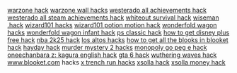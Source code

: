 <a href="https://datastudio.google.com/reporting/628af701-4c1d-4804-bece-a6dab02baac8?s=warzone-hack">warzone hack</a>
<a href="https://datastudio.google.com/reporting/ee3b8e1b-3801-44cd-a981-466d41e00168?s=warzone-wall-hacks">warzone wall hacks</a>
<a href="https://datastudio.google.com/reporting/391a1c65-f9d9-4f94-98b6-2b1f5792c45a?s=westerado-all-achievements-hack">westerado all achievements hack</a>
<a href="https://datastudio.google.com/reporting/ca5dad5a-404b-4753-9483-9bbec24f4b88?s=westerado-all-steam-achievements-hack">westerado all steam achievements hack</a>
<a href="https://datastudio.google.com/reporting/8c16f9ca-253c-47a5-9a17-2b743f92e021?s=whiteout-survival-hack">whiteout survival hack</a>
<a href="https://datastudio.google.com/reporting/9f435369-ca9d-4055-a07e-6f03cd28a84a?s=wiseman-hack">wiseman .hack</a>
<a href="https://datastudio.google.com/reporting/f9b219aa-9367-4e39-b481-673eb5989302?s=wizard101-hacks">wizard101 hacks</a>
<a href="https://datastudio.google.com/reporting/415efbbd-3a44-4347-a9a0-e57f09a3b40e?s=wizard101-potion-motion-hack">wizard101 potion motion hack</a>
<a href="https://datastudio.google.com/reporting/7a80de21-5291-47f3-b6a6-c1750502232f?s=wonderfold-wagon-hacks">wonderfold wagon hacks</a>
<a href="https://datastudio.google.com/reporting/2c05bd5a-7470-4c48-974f-7b4499432b1b?s=wonderfold-wagon-infant-hack">wonderfold wagon infant hack</a>
<a href="https://datastudio.google.com/reporting/995b3174-3d52-4a3c-b21b-2d74434827ea?s=ps-classic-hack">ps classic hack</a>
<a href="https://datastudio.google.com/reporting/9a60b4d7-dea3-471d-963c-d22bbc11b7b2?s=how-to-get-disney-plus-free-hack">how to get disney plus free hack</a>
<a href="https://datastudio.google.com/reporting/9add0b9b-f838-464a-aa7d-cdb9fb4e07e7?s=nba-2k25-hack">nba 2k25 hack</a>
<a href="https://datastudio.google.com/reporting/9c5f886f-9d5e-4aa1-bf9b-0bc8778a6cb7?s=los-altos-hacks">los altos hacks</a>
<a href="https://datastudio.google.com/reporting/9cb64d77-45a5-419f-aaac-d50a6dad15f7?s=how-to-get-all-the-blooks-in-blooket-hack">how to get all the blooks in blooket hack</a>
<a href="https://datastudio.google.com/reporting/4ce7029e-07ac-4990-bebc-fcb2b7045e6f?s=hayday-hack">hayday hack</a>
<a href="https://datastudio.google.com/reporting/4db8a154-19d9-4ae6-931a-8b00646d6bcc?s=murder-mystery-2-hacks">murder mystery 2 hacks</a>
<a href="https://datastudio.google.com/reporting/4e547f79-7c3a-43d0-8a40-0791d0759228?s=monopoly-go-peg-e-hack">monopoly go peg e hack</a>
<a href="https://datastudio.google.com/reporting/4f57a7cb-821a-4ca2-9c17-d8b1ab503114?s=oneechanbara-z-kagura-english-hack">oneechanbara z: kagura english hack</a>
<a href="https://datastudio.google.com/reporting/4fa3585c-6ebb-42de-b08f-78240a812984?s=gta-6-hack">gta 6 hack</a>
<a href="https://datastudio.google.com/reporting/b72558d8-9a20-4aa4-96f3-5d614d9d5f66?s=wuthering-waves-hack">wuthering waves hack</a>
<a href="https://datastudio.google.com/reporting/b928e309-fada-4c7a-a97c-ba8a99ba8ac5?s=www-blooket-com-hacks">www.blooket.com hacks</a>
<a href="https://datastudio.google.com/reporting/ea686416-4064-42b6-8b6b-1df434e7b0ee?s=x-trench-run-hacks">x trench run hacks</a>
<a href="https://datastudio.google.com/reporting/523ab1d5-12f2-47ce-a3e9-f2e4cbe870ab?s=xsolla-hack">xsolla hack</a>
<a href="https://datastudio.google.com/reporting/9a374a05-0d45-40a1-b514-40b4e9453a26?s=xsolla-money-hack">xsolla money hack</a>
